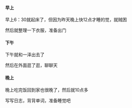 #### 早上

早上6：30就起床了，但因为昨天晚上快12点才睡的觉，就贼困

然后就整理一下衣服，准备出门

#### 下午

下午就和一泽出去了

然后在外面逛了逛，聊聊天

#### 晚上

晚上吃完饭回到家也很晚了，然后就10点多

写写日志，背背单词，准备睡觉吧